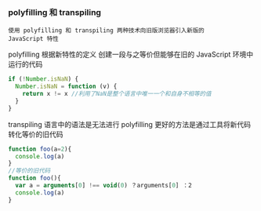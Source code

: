 ### polyfilling 和 transpiling

<code>使用 polyfilling 和 transpiling 两种技术向旧版浏览器引入新版的 JavaScript 特性</code>

polyfilling 根据新特性的定义 创建一段与之等价但能够在旧的 JavaScript 环境中运行的代码

```ts
if (!Number.isNaN) {
  Number.isNaN = function (v) {
    return x != x //利用了NaN是整个语言中唯一一个和自身不相等的值
  }
}
```

transpiling 语言中的语法是无法进行 polyfilling 更好的方法是通过工具将新代码转化等价的旧代码

```ts
function foo(a=2){
  console.log(a)
}
//等价的旧代码
function foo(){
  var a = arguments[0] !== void(0) ？arguments[0] ：2
  console.log(a)
}
```
